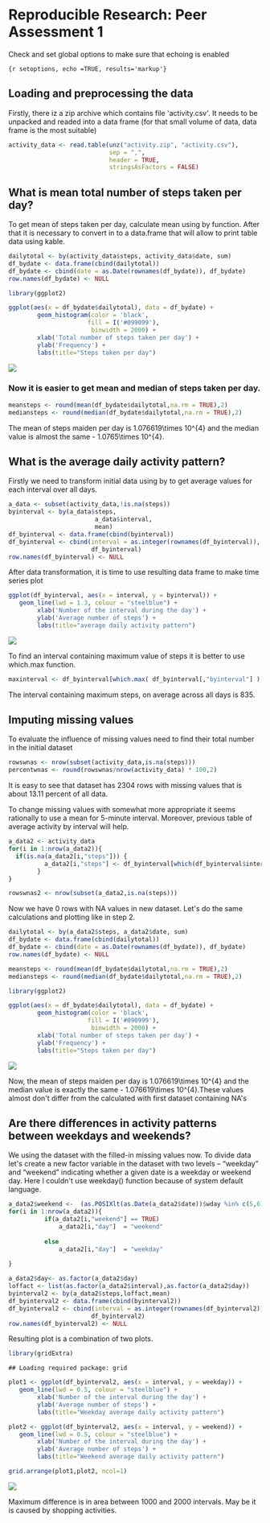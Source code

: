 # Reproducible Research: Peer Assessment 1
Check and set global options to make sure that echoing is enabled

```{r setoptions, echo =TRUE, results='markup'}```

## Loading and preprocessing the data



Firstly, there iz a zip archive which contains file 'activity.csv'.
It needs to be unpacked and readed into a data frame (for that small 
volume of data, data frame is the most suitable)

```r
activity_data <- read.table(unz("activity.zip", "activity.csv"), 
                            sep = ",", 
                            header = TRUE,
                            stringsAsFactors = FALSE)
```

## What is mean total number of steps taken per day?

To get mean of steps taken per day, calculate mean using by function. 
After that it is necessary to convert in to a data.frame that will allow 
to print table data using kable. 


```r
dailytotal <- by(activity_data$steps, activity_data$date, sum)
df_bydate <- data.frame(cbind(dailytotal))
df_bydate <- cbind(date = as.Date(rownames(df_bydate)), df_bydate) 
row.names(df_bydate) <- NULL

library(ggplot2)

ggplot(aes(x = df_bydate$dailytotal), data = df_bydate) +
        geom_histogram(color = 'black', 
                      fill = I('#099099'),
                       binwidth = 2000) +        
        xlab('Total number of steps taken per day') +
        ylab('Frequency') + 
        labs(title="Steps taken per day")
```

![](PA1_template_files/figure-html/unnamed-chunk-2-1.png) 

### Now it is easier to get mean and median of steps taken per day. 


```r
meansteps <- round(mean(df_bydate$dailytotal,na.rm = TRUE),2)
mediansteps <- round(median(df_bydate$dailytotal,na.rm = TRUE),2)
```
The mean of steps maiden per day is 1.076619\times 10^{4} and the median value is
almost the same - 1.0765\times 10^{4}.

## What is the average daily activity pattern?

Firstly we need to transform initial data using by to get average values for 
each interval over all days.


```r
a_data <- subset(activity_data,!is.na(steps))
byinterval <- by(a_data$steps,
                        a_data$interval, 
                        mean)
df_byinterval <- data.frame(cbind(byinterval))
df_byinterval <- cbind(interval = as.integer(rownames(df_byinterval)), 
                       df_byinterval) 
row.names(df_byinterval) <- NULL
```

After data transformation, it is time to use resulting data frame to make time series plot


```r
ggplot(df_byinterval, aes(x = interval, y = byinterval)) +
   geom_line(lwd = 1.3, colour = "steelblue") +        
        xlab('Number of the interval during the day') +
        ylab('Average number of steps') + 
        labs(title="average daily activity pattern")
```

![](PA1_template_files/figure-html/timeseries1_plot-1.png) 

To find an interval containing maximum value of steps it is better to use 
which.max function. 


```r
maxinterval <- df_byinterval[which.max( df_byinterval[,"byinterval"] ),"interval"]
```
The interval containing maximum steps, on average across all days is 835.

## Imputing missing values

To evaluate the influence of missing values need to find their total number 
in the initial dataset


```r
rowswnas <- nrow(subset(activity_data,is.na(steps)))
percentwnas <- round(rowswnas/nrow(activity_data) * 100,2)
```
It is easy to see that dataset has 2304 rows with missing values that is about 13.11 percent of all data. 

To change missing values with somewhat more appropriate it seems rationally to use a mean for 5-minute interval. Moreover, previous table of average activity by interval will help. 


```r
a_data2 <- activity_data
for(i in 1:nrow(a_data2)){
  if(is.na(a_data2[i,"steps"])) {
          a_data2[i,"steps"] <- df_byinterval[which(df_byinterval$interval == a_data2[i,"interval"]),"byinterval"]
        }          
}

rowswnas2 <- nrow(subset(a_data2,is.na(steps)))
```
Now we have 0 rows with NA values in new dataset. Let's do the same
calculations and plotting like in step 2. 



```r
dailytotal <- by(a_data2$steps, a_data2$date, sum)
df_bydate <- data.frame(cbind(dailytotal))
df_bydate <- cbind(date = as.Date(rownames(df_bydate)), df_bydate) 
row.names(df_bydate) <- NULL

meansteps <- round(mean(df_bydate$dailytotal,na.rm = TRUE),2)
mediansteps <- round(median(df_bydate$dailytotal,na.rm = TRUE),2)

library(ggplot2)

ggplot(aes(x = df_bydate$dailytotal), data = df_bydate) +
        geom_histogram(color = 'black', 
                      fill = I('#090999'),
                       binwidth = 2000) +        
        xlab('Total number of steps taken per day') +
        ylab('Frequency') + 
        labs(title="Steps taken per day")
```

![](PA1_template_files/figure-html/unnamed-chunk-3-1.png) 

Now, the mean of steps maiden per day is 1.076619\times 10^{4} and the median value is
exactly the same - 1.076619\times 10^{4}.These values almost don't differ from the calculated with first dataset containing NA's

## Are there differences in activity patterns between weekdays and weekends?

We using the dataset with the filled-in missing values now. To divide data
let's create a new factor variable in the dataset with two levels – “weekday” and “weekend” indicating whether a given date is a weekday or weekend day.
Here I couldn't use weekday() function because of system default language. 


```r
a_data2$weekend <-  (as.POSIXlt(as.Date(a_data2$date))$wday %in% c(5,6))
for(i in 1:nrow(a_data2)){
          if(a_data2[i,"weekend"] == TRUE)
              a_data2[i,"day"]  = "weekend"    
             
          else 
              a_data2[i,"day"]  = "weekday"       
          
}

a_data2$day<- as.factor(a_data2$day)
loffact <- list(as.factor(a_data2$interval),as.factor(a_data2$day))
byinterval2 <- by(a_data2$steps,loffact,mean)
df_byinterval2 <- data.frame(cbind(byinterval2))
df_byinterval2 <- cbind(interval = as.integer(rownames(df_byinterval2)), 
                       df_byinterval2) 
row.names(df_byinterval2) <- NULL
```

Resulting plot is a combination of two plots.


```r
library(gridExtra)
```

```
## Loading required package: grid
```

```r
plot1 <- ggplot(df_byinterval2, aes(x = interval, y = weekday)) +
   geom_line(lwd = 0.5, colour = "steelblue") +        
        xlab('Number of the interval during the day') +
        ylab('Average number of steps') + 
        labs(title="Weekday average daily activity pattern") 

plot2 <- ggplot(df_byinterval2, aes(x = interval, y = weekend)) +
   geom_line(lwd = 0.5, colour = "steelblue") +        
        xlab('Number of the interval during the day') +
        ylab('Average number of steps') + 
        labs(title="Weekend average daily activity pattern") 

grid.arrange(plot1,plot2, ncol=1)
```

![](PA1_template_files/figure-html/weekend_weekday-1.png) 


Maximum difference is in area between 1000 and 2000 intervals. 
May be it is caused by shopping activities.
